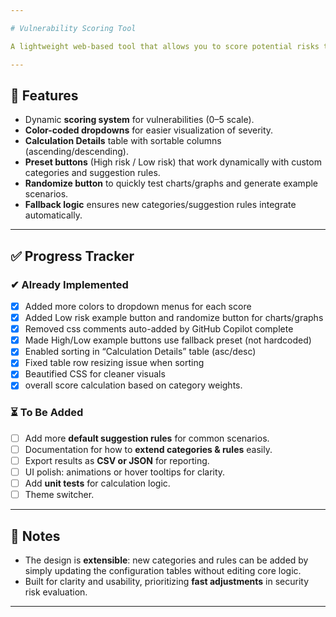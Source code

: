```yaml
---

# Vulnerability Scoring Tool

A lightweight web-based tool that allows you to score potential risks to a company and determine how soon they should be addressed. It also provides potential solutions and visual insights for decision-making.

---
```


## 🚀 Features

* Dynamic **scoring system** for vulnerabilities (0–5 scale).
* **Color-coded dropdowns** for easier visualization of severity.
* **Calculation Details** table with sortable columns (ascending/descending).
* **Preset buttons** (High risk / Low risk) that work dynamically with custom categories and suggestion rules.
* **Randomize button** to quickly test charts/graphs and generate example scenarios.
* **Fallback logic** ensures new categories/suggestion rules integrate automatically.

---

## ✅ Progress Tracker

### ✔ Already Implemented

* [x] Added more colors to dropdown menus for each score
* [x] Added Low risk example button and randomize button for charts/graphs
* [x] Removed css comments auto-added by GitHub Copilot complete
* [x] Made High/Low example buttons use fallback preset (not hardcoded)
* [x] Enabled sorting in “Calculation Details” table (asc/desc)
* [x] Fixed table row resizing issue when sorting
* [x] Beautified CSS for cleaner visuals
* [x] overall score calculation based on category weights.

### ⏳ To Be Added

* [ ] Add more **default suggestion rules** for common scenarios.
* [ ] Documentation for how to **extend categories & rules** easily.
* [ ] Export results as **CSV or JSON** for reporting.
* [ ] UI polish: animations or hover tooltips for clarity.
* [ ] Add **unit tests** for calculation logic.
* [ ] Theme switcher.

---

## 📌 Notes

* The design is **extensible**: new categories and rules can be added by simply updating the configuration tables without editing core logic.
* Built for clarity and usability, prioritizing **fast adjustments** in security risk evaluation.

---

